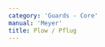 ```yaml
---
category: 'Guards - Core'
manual: 'Meyer'
title: Plow / Pflug
---
```


<link rel="import" href="/bower_components/polymer/polymer.html">
<link rel="import" href="shared-styles.html">

<dom-module id="{{ page.url | split:'/' | last | remove: '.html' }}-element">
  <template>
    <style include="shared-styles">
      :host {
        display: block;

        padding: 10px;
      }
    </style>

    <div class="card">

      <h1>{{ page.title }}</h1>
      <blockquote><p>The low parts are guarded with the Plough, whose two modes are similar figures for two sides, the Right and the Left, and so are named the Right and Left Plough, and both will become for you nothing else than stabs outward from below.</p>

      <p>The Right Plough is described as follows, stand with your right foot forward, hold your weapon with the hilt near your forward knee and your point pointing in your opponent’s face, as if you intend to stab him from below. While you are in the Right Plough, step forward with the Left foot and stand similarly to be in the Left Plough.</p></blockquote>

      <img class="card-image" src="/manuals/meyer/images/guards/pflug-illustration.jpg">

    </div>
  </template>

  <script>
    Polymer({
      is: '{{ page.url | split:'/' | last | remove: '.html' }}-element',
    });
  </script>
</dom-module>